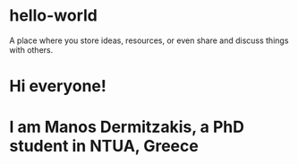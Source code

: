 # hello-world
A place where you store ideas, resources, or even share and discuss things with others.
# Hi everyone!
# I am Manos Dermitzakis, a PhD student in NTUA, Greece
